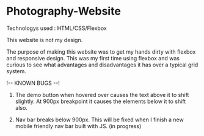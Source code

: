# Photography-Website

Technologys used : HTML/CSS/Flexbox

This website is not my design.

The purpose of making this website was to get my hands dirty with flexbox and responsive design.
This was my first time using flexbox and was curious to see what advantages and disadvantages it has over a typical grid system.


!-- KNOWN BUGS --!

1. The demo button when hovered over causes the text above it to shift slightly. At 900px breakpoint it causes the elements below it to shift also.

2. Nav bar breaks below 900px. This will be fixed when I finish a new mobile friendly nav bar built with JS. (in progress)


